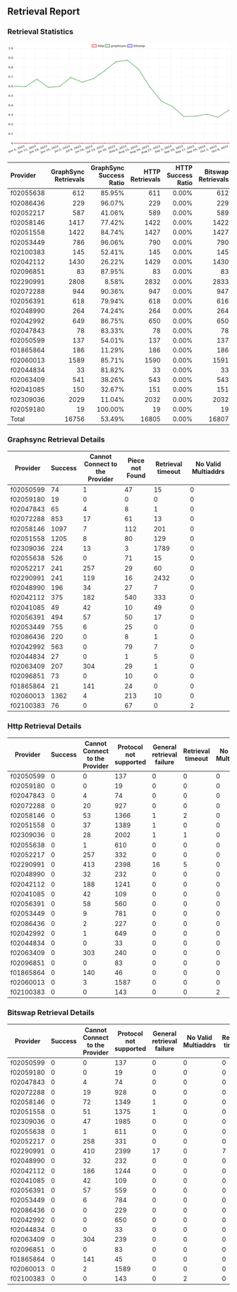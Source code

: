 ## Retrieval Report
### Retrieval Statistics
<img src="https://raw.githubusercontent.com/data-preservation-programs/filplus-checker-assets/main/filecoin-project/filecoin-plus-large-datasets/issues/1835/1696989932305.png"/>

| Provider  | GraphSync Retrievals | GraphSync Success Ratio | HTTP Retrievals | HTTP Success Ratio | Bitswap Retrievals | Bitswap Success Ratio |
| :-------- | -------------------: | ----------------------: | --------------: | -----------------: | -----------------: | --------------------: |
| f02055638 |                  612 |                  85.95% |             611 |              0.00% |                612 |                 0.00% |
| f02086436 |                  229 |                  96.07% |             229 |              0.00% |                229 |                 0.00% |
| f02052217 |                  587 |                  41.06% |             589 |              0.00% |                589 |                 0.00% |
| f02058146 |                 1417 |                  77.42% |            1422 |              0.00% |               1422 |                 0.00% |
| f02051558 |                 1422 |                  84.74% |            1427 |              0.00% |               1427 |                 0.00% |
| f02053449 |                  786 |                  96.06% |             790 |              0.00% |                790 |                 0.00% |
| f02100383 |                  145 |                  52.41% |             145 |              0.00% |                145 |                 0.00% |
| f02042112 |                 1430 |                  26.22% |            1429 |              0.00% |               1430 |                 0.00% |
| f02096851 |                   83 |                  87.95% |              83 |              0.00% |                 83 |                 0.00% |
| f02290991 |                 2808 |                   8.58% |            2832 |              0.00% |               2833 |                 0.00% |
| f02072288 |                  944 |                  90.36% |             947 |              0.00% |                947 |                 0.00% |
| f02056391 |                  618 |                  79.94% |             618 |              0.00% |                616 |                 0.00% |
| f02048990 |                  264 |                  74.24% |             264 |              0.00% |                264 |                 0.00% |
| f02042992 |                  649 |                  86.75% |             650 |              0.00% |                650 |                 0.00% |
| f02047843 |                   78 |                  83.33% |              78 |              0.00% |                 78 |                 0.00% |
| f02050599 |                  137 |                  54.01% |             137 |              0.00% |                137 |                 0.00% |
| f01865864 |                  186 |                  11.29% |             186 |              0.00% |                186 |                 0.00% |
| f02060013 |                 1589 |                  85.71% |            1590 |              0.00% |               1591 |                 0.00% |
| f02044834 |                   33 |                  81.82% |              33 |              0.00% |                 33 |                 0.00% |
| f02063409 |                  541 |                  38.26% |             543 |              0.00% |                543 |                 0.00% |
| f02041085 |                  150 |                  32.67% |             151 |              0.00% |                151 |                 0.00% |
| f02309036 |                 2029 |                  11.04% |            2032 |              0.00% |               2032 |                 0.00% |
| f02059180 |                   19 |                 100.00% |              19 |              0.00% |                 19 |                 0.00% |
| Total     |                16756 |                  53.49% |           16805 |              0.00% |              16807 |                 0.00% |

### Graphsync Retrieval Details
| Provider  | Success | Cannot Connect to the Provider | Piece not Found | Retrieval timeout | No Valid Multiaddrs |
| --------- | ------- | ------------------------------ | --------------- | ----------------- | ------------------- |
| f02050599 | 74      | 1                              | 47              | 15                | 0                   |
| f02059180 | 19      | 0                              | 0               | 0                 | 0                   |
| f02047843 | 65      | 4                              | 8               | 1                 | 0                   |
| f02072288 | 853     | 17                             | 61              | 13                | 0                   |
| f02058146 | 1097    | 7                              | 112             | 201               | 0                   |
| f02051558 | 1205    | 8                              | 80              | 129               | 0                   |
| f02309036 | 224     | 13                             | 3               | 1789              | 0                   |
| f02055638 | 526     | 0                              | 71              | 15                | 0                   |
| f02052217 | 241     | 257                            | 29              | 60                | 0                   |
| f02290991 | 241     | 119                            | 16              | 2432              | 0                   |
| f02048990 | 196     | 34                             | 27              | 7                 | 0                   |
| f02042112 | 375     | 182                            | 540             | 333               | 0                   |
| f02041085 | 49      | 42                             | 10              | 49                | 0                   |
| f02056391 | 494     | 57                             | 50              | 17                | 0                   |
| f02053449 | 755     | 6                              | 25              | 0                 | 0                   |
| f02086436 | 220     | 0                              | 8               | 1                 | 0                   |
| f02042992 | 563     | 0                              | 79              | 7                 | 0                   |
| f02044834 | 27      | 0                              | 1               | 5                 | 0                   |
| f02063409 | 207     | 304                            | 29              | 1                 | 0                   |
| f02096851 | 73      | 0                              | 10              | 0                 | 0                   |
| f01865864 | 21      | 141                            | 24              | 0                 | 0                   |
| f02060013 | 1362    | 4                              | 213             | 10                | 0                   |
| f02100383 | 76      | 0                              | 67              | 0                 | 2                   |

### Http Retrieval Details
| Provider  | Success | Cannot Connect to the Provider | Protocol not supported | General retrieval failure | Retrieval timeout | No Valid Multiaddrs |
| --------- | ------- | ------------------------------ | ---------------------- | ------------------------- | ----------------- | ------------------- |
| f02050599 | 0       | 0                              | 137                    | 0                         | 0                 | 0                   |
| f02059180 | 0       | 0                              | 19                     | 0                         | 0                 | 0                   |
| f02047843 | 0       | 4                              | 74                     | 0                         | 0                 | 0                   |
| f02072288 | 0       | 20                             | 927                    | 0                         | 0                 | 0                   |
| f02058146 | 0       | 53                             | 1366                   | 1                         | 2                 | 0                   |
| f02051558 | 0       | 37                             | 1389                   | 1                         | 0                 | 0                   |
| f02309036 | 0       | 28                             | 2002                   | 1                         | 1                 | 0                   |
| f02055638 | 0       | 1                              | 610                    | 0                         | 0                 | 0                   |
| f02052217 | 0       | 257                            | 332                    | 0                         | 0                 | 0                   |
| f02290991 | 0       | 413                            | 2398                   | 16                        | 5                 | 0                   |
| f02048990 | 0       | 32                             | 232                    | 0                         | 0                 | 0                   |
| f02042112 | 0       | 188                            | 1241                   | 0                         | 0                 | 0                   |
| f02041085 | 0       | 42                             | 109                    | 0                         | 0                 | 0                   |
| f02056391 | 0       | 58                             | 560                    | 0                         | 0                 | 0                   |
| f02053449 | 0       | 9                              | 781                    | 0                         | 0                 | 0                   |
| f02086436 | 0       | 2                              | 227                    | 0                         | 0                 | 0                   |
| f02042992 | 0       | 1                              | 649                    | 0                         | 0                 | 0                   |
| f02044834 | 0       | 0                              | 33                     | 0                         | 0                 | 0                   |
| f02063409 | 0       | 303                            | 240                    | 0                         | 0                 | 0                   |
| f02096851 | 0       | 0                              | 83                     | 0                         | 0                 | 0                   |
| f01865864 | 0       | 140                            | 46                     | 0                         | 0                 | 0                   |
| f02060013 | 0       | 3                              | 1587                   | 0                         | 0                 | 0                   |
| f02100383 | 0       | 0                              | 143                    | 0                         | 0                 | 2                   |

### Bitswap Retrieval Details
| Provider  | Success | Cannot Connect to the Provider | Protocol not supported | General retrieval failure | No Valid Multiaddrs | Retrieval timeout |
| --------- | ------- | ------------------------------ | ---------------------- | ------------------------- | ------------------- | ----------------- |
| f02050599 | 0       | 0                              | 137                    | 0                         | 0                   | 0                 |
| f02059180 | 0       | 0                              | 19                     | 0                         | 0                   | 0                 |
| f02047843 | 0       | 4                              | 74                     | 0                         | 0                   | 0                 |
| f02072288 | 0       | 19                             | 928                    | 0                         | 0                   | 0                 |
| f02058146 | 0       | 72                             | 1349                   | 1                         | 0                   | 0                 |
| f02051558 | 0       | 51                             | 1375                   | 1                         | 0                   | 0                 |
| f02309036 | 0       | 47                             | 1985                   | 0                         | 0                   | 0                 |
| f02055638 | 0       | 1                              | 611                    | 0                         | 0                   | 0                 |
| f02052217 | 0       | 258                            | 331                    | 0                         | 0                   | 0                 |
| f02290991 | 0       | 410                            | 2399                   | 17                        | 0                   | 7                 |
| f02048990 | 0       | 32                             | 232                    | 0                         | 0                   | 0                 |
| f02042112 | 0       | 186                            | 1244                   | 0                         | 0                   | 0                 |
| f02041085 | 0       | 42                             | 109                    | 0                         | 0                   | 0                 |
| f02056391 | 0       | 57                             | 559                    | 0                         | 0                   | 0                 |
| f02053449 | 0       | 6                              | 784                    | 0                         | 0                   | 0                 |
| f02086436 | 0       | 0                              | 229                    | 0                         | 0                   | 0                 |
| f02042992 | 0       | 0                              | 650                    | 0                         | 0                   | 0                 |
| f02044834 | 0       | 0                              | 33                     | 0                         | 0                   | 0                 |
| f02063409 | 0       | 304                            | 239                    | 0                         | 0                   | 0                 |
| f02096851 | 0       | 0                              | 83                     | 0                         | 0                   | 0                 |
| f01865864 | 0       | 141                            | 45                     | 0                         | 0                   | 0                 |
| f02060013 | 0       | 2                              | 1589                   | 0                         | 0                   | 0                 |
| f02100383 | 0       | 0                              | 143                    | 0                         | 2                   | 0                 |
